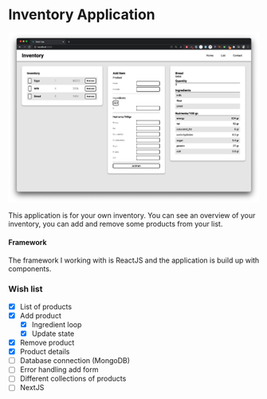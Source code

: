 # Inventory Application

![Image of all the episodes](public/inventory_screenshot.png)

This application is for your own inventory. You can see an overview of your inventory, you can add and remove some products from your list. 

#### Framework
The framework I working with is ReactJS and the application is build up with components.  

### Wish list

- [x] List of products
- [x] Add product
	- [x] Ingredient loop
	- [x] Update state
- [x] Remove product
- [x] Product details
- [ ] Database connection (MongoDB)
- [ ] Error handling add form
- [ ] Different collections of products 
- [ ] NextJS 